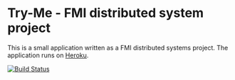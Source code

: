 # Try-Me - FMI distributed system project


This is a small application written as a FMI distributed systems project.
The application runs on [Heroku](http://heroku.com).

[![Build Status](https://app.snap-ci.com/pchmi-t/tryme-v2/branch/master/build_image)](https://app.snap-ci.com/pchmi-t/tryme-v2/branch/master)